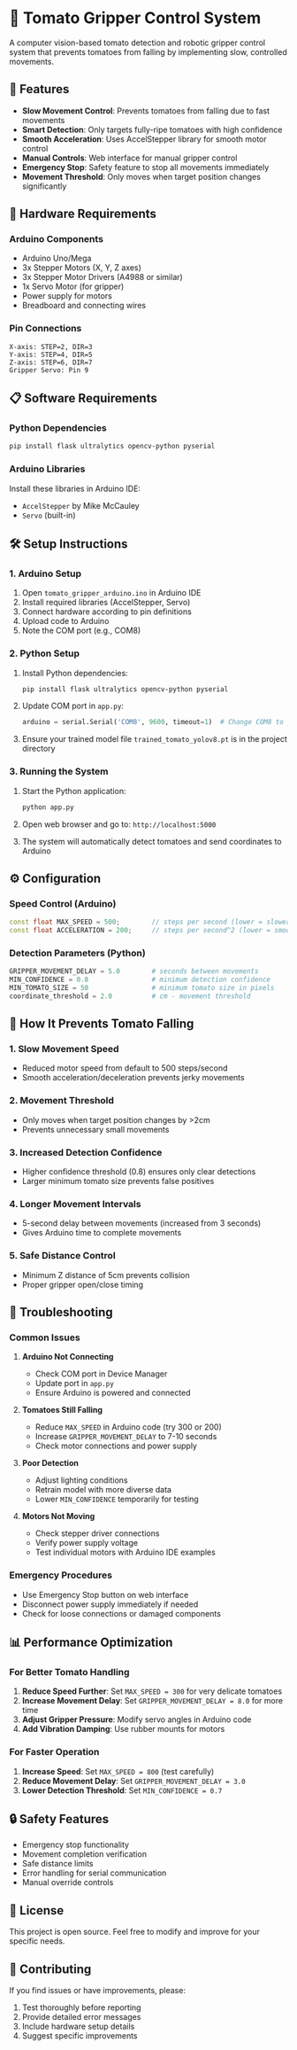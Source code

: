 # 🍅 Tomato Gripper Control System

A computer vision-based tomato detection and robotic gripper control system that prevents tomatoes from falling by implementing slow, controlled movements.

## 🚀 Features

- **Slow Movement Control**: Prevents tomatoes from falling due to fast movements
- **Smart Detection**: Only targets fully-ripe tomatoes with high confidence
- **Smooth Acceleration**: Uses AccelStepper library for smooth motor control
- **Manual Controls**: Web interface for manual gripper control
- **Emergency Stop**: Safety feature to stop all movements immediately
- **Movement Threshold**: Only moves when target position changes significantly

## 🔧 Hardware Requirements

### Arduino Components
- Arduino Uno/Mega
- 3x Stepper Motors (X, Y, Z axes)
- 3x Stepper Motor Drivers (A4988 or similar)
- 1x Servo Motor (for gripper)
- Power supply for motors
- Breadboard and connecting wires

### Pin Connections
```
X-axis: STEP=2, DIR=3
Y-axis: STEP=4, DIR=5  
Z-axis: STEP=6, DIR=7
Gripper Servo: Pin 9
```

## 📋 Software Requirements

### Python Dependencies
```bash
pip install flask ultralytics opencv-python pyserial
```

### Arduino Libraries
Install these libraries in Arduino IDE:
- `AccelStepper` by Mike McCauley
- `Servo` (built-in)

## 🛠️ Setup Instructions

### 1. Arduino Setup
1. Open `tomato_gripper_arduino.ino` in Arduino IDE
2. Install required libraries (AccelStepper, Servo)
3. Connect hardware according to pin definitions
4. Upload code to Arduino
5. Note the COM port (e.g., COM8)

### 2. Python Setup
1. Install Python dependencies:
   ```bash
   pip install flask ultralytics opencv-python pyserial
   ```

2. Update COM port in `app.py`:
   ```python
   arduino = serial.Serial('COM8', 9600, timeout=1)  # Change COM8 to your port
   ```

3. Ensure your trained model file `trained_tomato_yolov8.pt` is in the project directory

### 3. Running the System
1. Start the Python application:
   ```bash
   python app.py
   ```

2. Open web browser and go to: `http://localhost:5000`

3. The system will automatically detect tomatoes and send coordinates to Arduino

## ⚙️ Configuration

### Speed Control (Arduino)
```cpp
const float MAX_SPEED = 500;        // steps per second (lower = slower)
const float ACCELERATION = 200;     // steps per second^2 (lower = smoother)
```

### Detection Parameters (Python)
```python
GRIPPER_MOVEMENT_DELAY = 5.0        # seconds between movements
MIN_CONFIDENCE = 0.8                # minimum detection confidence
MIN_TOMATO_SIZE = 50                # minimum tomato size in pixels
coordinate_threshold = 2.0          # cm - movement threshold
```

## 🎯 How It Prevents Tomato Falling

### 1. **Slow Movement Speed**
- Reduced motor speed from default to 500 steps/second
- Smooth acceleration/deceleration prevents jerky movements

### 2. **Movement Threshold**
- Only moves when target position changes by >2cm
- Prevents unnecessary small movements

### 3. **Increased Detection Confidence**
- Higher confidence threshold (0.8) ensures only clear detections
- Larger minimum tomato size prevents false positives

### 4. **Longer Movement Intervals**
- 5-second delay between movements (increased from 3 seconds)
- Gives Arduino time to complete movements

### 5. **Safe Distance Control**
- Minimum Z distance of 5cm prevents collision
- Proper gripper open/close timing

## 🚨 Troubleshooting

### Common Issues

1. **Arduino Not Connecting**
   - Check COM port in Device Manager
   - Update port in `app.py`
   - Ensure Arduino is powered and connected

2. **Tomatoes Still Falling**
   - Reduce `MAX_SPEED` in Arduino code (try 300 or 200)
   - Increase `GRIPPER_MOVEMENT_DELAY` to 7-10 seconds
   - Check motor connections and power supply

3. **Poor Detection**
   - Adjust lighting conditions
   - Retrain model with more diverse data
   - Lower `MIN_CONFIDENCE` temporarily for testing

4. **Motors Not Moving**
   - Check stepper driver connections
   - Verify power supply voltage
   - Test individual motors with Arduino IDE examples

### Emergency Procedures
- Use Emergency Stop button on web interface
- Disconnect power supply immediately if needed
- Check for loose connections or damaged components

## 📊 Performance Optimization

### For Better Tomato Handling
1. **Reduce Speed Further**: Set `MAX_SPEED = 300` for very delicate tomatoes
2. **Increase Movement Delay**: Set `GRIPPER_MOVEMENT_DELAY = 8.0` for more time
3. **Adjust Gripper Pressure**: Modify servo angles in Arduino code
4. **Add Vibration Damping**: Use rubber mounts for motors

### For Faster Operation
1. **Increase Speed**: Set `MAX_SPEED = 800` (test carefully)
2. **Reduce Movement Delay**: Set `GRIPPER_MOVEMENT_DELAY = 3.0`
3. **Lower Detection Threshold**: Set `MIN_CONFIDENCE = 0.7`

## 🔒 Safety Features

- Emergency stop functionality
- Movement completion verification
- Safe distance limits
- Error handling for serial communication
- Manual override controls

## 📝 License

This project is open source. Feel free to modify and improve for your specific needs.

## 🤝 Contributing

If you find issues or have improvements, please:
1. Test thoroughly before reporting
2. Provide detailed error messages
3. Include hardware setup details
4. Suggest specific improvements 